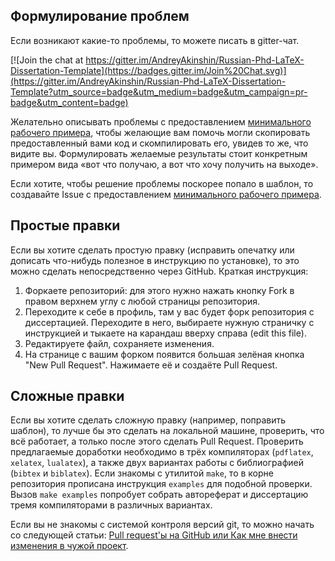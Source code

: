 ## Формулирование проблем
Если возникают какие-то проблемы, то можете писать в gitter-чат.

[![Join the chat at https://gitter.im/AndreyAkinshin/Russian-Phd-LaTeX-Dissertation-Template](https://badges.gitter.im/Join%20Chat.svg)](https://gitter.im/AndreyAkinshin/Russian-Phd-LaTeX-Dissertation-Template?utm_source=badge&utm_medium=badge&utm_campaign=pr-badge&utm_content=badge)

Желательно описывать проблемы с предоставлением [минимального рабочего примера](http://meta.tex.stackexchange.com/questions/228/ive-just-been-asked-to-write-a-minimal-example-what-is-that "Producing a concise Minimal Working Example"), чтобы желающие вам помочь могли скопировать предоставленный вами код и скомпилировать его, увидев то же, что видите вы. Формулировать желаемые результаты стоит конкретным примером вида «вот что получаю, а вот что хочу получить на выходе».

Если хотите, чтобы решение проблемы поскорее попало в шаблон, то создавайте Issue с предоставлением [минимального рабочего примера](http://meta.tex.stackexchange.com/questions/228/ive-just-been-asked-to-write-a-minimal-example-what-is-that "Producing a concise Minimal Working Example").

## Простые правки

Если вы хотите сделать простую правку (исправить опечатку или дописать что-нибудь полезное в инструкцию по установке), то это можно сделать непосредственно через GitHub. Краткая инструкция:

1. Форкаете репозиторий: для этого нужно нажать кнопку Fork в правом верхнем углу с любой страницы репозитория.
2. Переходите к себе в профиль, там у вас будет форк репозитория с диссертацией. Переходите в него, выбираете нужную страничку с инструкцией и тыкаете на карандаш вверху справа (edit this file).
3. Редактируете файл, сохраняете изменения.
4. На странице с вашим форком появится большая зелёная кнопка "New Pull Request". Нажимаете её и создаёте Pull Request.

## Сложные правки

Если вы хотите сделать сложную правку (например, поправить шаблон), то лучше бы это сделать на локальной машине, проверить, что всё работает, а только после этого сделать Pull Request. Проверить предлагаемые доработки необходимо в трёх компиляторах (`pdflatex`, `xelatex`, `lualatex`), а также двух вариантах работы с библиографией (`bibtex` и `biblatex`).
Если знакомы с утилитой `make`, то в корне репозитория прописана инструкция `examples` для подобной проверки. Вызов `make examples` попробует собрать автореферат и диссертацию тремя компиляторами в различных вариантах.

Если вы не знакомы с системой контроля версий git, то можно начать со следующей статьи: [Pull request'ы на GitHub или Как мне внести изменения в чужой проект](http://habrahabr.ru/post/125999/).
